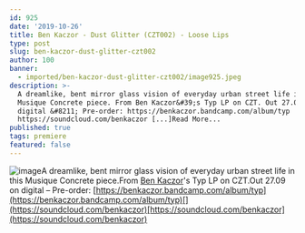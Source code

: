 ```yaml
---
id: 925
date: '2019-10-26'
title: Ben Kaczor - Dust Glitter (CZT002) - Loose Lips
type: post
slug: ben-kaczor-dust-glitter-czt002
author: 100
banner:
  - imported/ben-kaczor-dust-glitter-czt002/image925.jpeg
description: >-
  A dreamlike, bent mirror glass vision of everyday urban street life in this
  Musique Concrete piece. From Ben Kaczor&#39;s Typ LP on CZT. Out 27.09 on
  digital &#8211; Pre-order: https://benkaczor.bandcamp.com/album/typ
  https://soundcloud.com/benkaczor [...]Read More...
published: true
tags: premiere
featured: false
---
```

![image](../imported/ben-kaczor-dust-glitter-czt002/image925.jpeg)A dreamlike, bent mirror glass vision of everyday urban street life in this Musique Concrete piece.From [Ben Kaczor](https://benkaczor.bandcamp.com)'s Typ LP on CZT.Out 27.09 on digital – Pre-order: [](https://benkaczor.bandcamp.com/album/typ)[https://benkaczor.bandcamp.com/album/typ](https://benkaczor.bandcamp.com/album/typ)[](https://soundcloud.com/benkaczor)[https://soundcloud.com/benkaczor](https://soundcloud.com/benkaczor)
